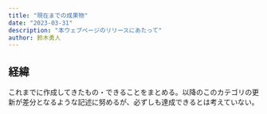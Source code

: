 ```yaml
---
title: "現在までの成果物"
date: "2023-03-31"
description: "本ウェブページのリリースにあたって"
author: 鈴木勇人
---
```


## 経緯

これまでに作成してきたもの・できることをまとめる。以降のこのカテゴリの更新が差分となるような記述に努めるが、必ずしも達成できるとは考えていない。
